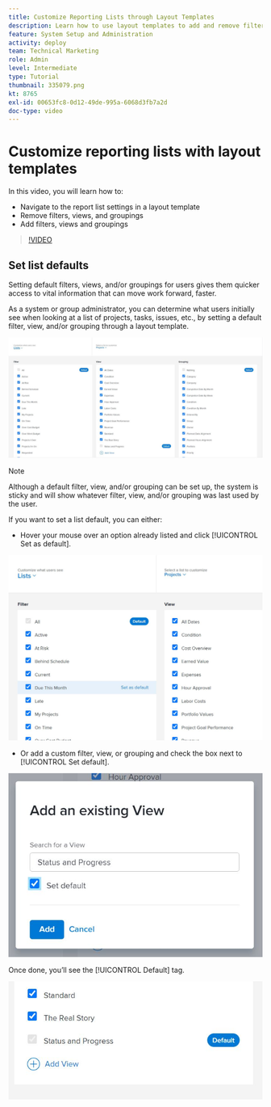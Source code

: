 ```yaml
---
title: Customize Reporting Lists through Layout Templates
description: Learn how to use layout templates to add and remove filters, views, and groups from the reporting lists.
feature: System Setup and Administration
activity: deploy
team: Technical Marketing
role: Admin
level: Intermediate
type: Tutorial
thumbnail: 335079.png
kt: 8765
exl-id: 00653fc8-0d12-49de-995a-6068d3fb7a2d
doc-type: video
---
```

# Customize reporting lists with layout templates

In this video, you will learn how to:

* Navigate to the report list settings in a layout template
* Remove filters, views, and groupings
* Add filters, views and groupings

>[!VIDEO](https://video.tv.adobe.com/v/335079/?quality=12)

## Set list defaults

Setting default filters, views, and/or groupings for users gives them quicker access to vital information that can move work forward, faster. 

As a system or group administrator, you can determine what users initially see when looking at a list of projects, tasks, issues, etc., by setting a default filter, view, and/or grouping through a layout template.

![Layout template [!UICONTROL Lists] window](assets/admin-fund-layout-template-default-lists-1-1.JPG)

>[!NOTE]
>
>Although a default filter, view, and/or grouping can be set up, the system is sticky and will show whatever filter, view, and/or grouping was last used by the user.


If you want to set a list default, you can either:

* Hover your mouse over an option already listed and click [!UICONTROL Set as default].

![Layout template [!UICONTROL Lists] window with [!UICONTROL Set as default] visible](assets/admin-fund-layout-template-default-lists-1-2.JPG)

* Or add a custom filter, view, or grouping and check the box next to [!UICONTROL Set default].

![[!UICONTROL Add an existing View] window](assets/admin-fund-layout-template-default-lists-1-3.JPG)

Once done, you’ll see the [!UICONTROL Default] tag.

![[!UICONTROL Default] tag next to list option](assets/admin-fund-layout-template-default-lists-1-4.JPG)
